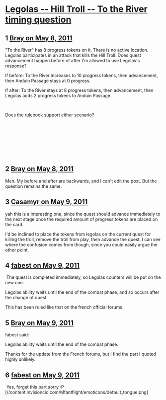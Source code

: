 # [Legolas -- Hill Troll -- To the River timing question](https://community.fantasyflightgames.com/topic/46498-legolas-hill-troll-to-the-river-timing-question/)

## 1 [Bray on May 8, 2011](https://community.fantasyflightgames.com/topic/46498-legolas-hill-troll-to-the-river-timing-question/?do=findComment&comment=465442)

"To the River" has 8 progress tokens on it. There is no active location. Legolas participates in an attack that kills the Hill Troll. Does quest advancement happen before of after I'm allowed to use Legolas's response?

If before: To the River increases to 10 progress tokens, then advancement, then Anduin Passage stays at 0 progress.

If after: To the River stays at 8 progress tokens, then advancement, then Legolas adds 2 progress tokens to Anduin Passage.

 

Does the rulebook support either scenario?

 

 

 

 

## 2 [Bray on May 8, 2011](https://community.fantasyflightgames.com/topic/46498-legolas-hill-troll-to-the-river-timing-question/?do=findComment&comment=465445)

Meh. My before and after are backwards, and I can't edit the post. But the question remains the same.

## 3 [Casamyr on May 9, 2011](https://community.fantasyflightgames.com/topic/46498-legolas-hill-troll-to-the-river-timing-question/?do=findComment&comment=465524)

yah this is a interesting one, since the quest should advance immediately to the next stage once the required amount of progress tokens are placed on the card.

I'd be inclined to place the tokens from legolas on the current quest for killing the troll, remove the troll from play, then advance the quest. I can see where the confusion comes from though, since you could easily argue the other point.

## 4 [fabest on May 9, 2011](https://community.fantasyflightgames.com/topic/46498-legolas-hill-troll-to-the-river-timing-question/?do=findComment&comment=465557)

 The quest is completed immediately, so Legolas counters will be put on the new one.

Legolas ability waits until the end of the combat phase, and so occurs after the change of quest.

This has been ruled like that on the french official forums.

## 5 [Bray on May 9, 2011](https://community.fantasyflightgames.com/topic/46498-legolas-hill-troll-to-the-river-timing-question/?do=findComment&comment=465584)

fabest said:

Legolas ability waits until the end of the combat phase.

Thanks for the update from the French forums, but I find the part I quoted highly unlikely.

## 6 [fabest on May 9, 2011](https://community.fantasyflightgames.com/topic/46498-legolas-hill-troll-to-the-river-timing-question/?do=findComment&comment=465605)

 Yes, forget this part sorry :P [//content.invisioncic.com/Mfantflight/emoticons/default_tongue.png]

 

